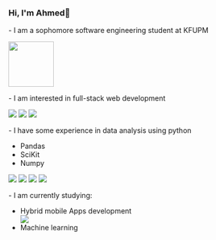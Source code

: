 ### Hi, I'm Ahmed👋
<p>- I am a sophomore software engineering student at KFUPM</p>
<img src="https://github.com/AhmedAldeek/AhmedAldeek/assets/108627092/cd48d778-8249-4f84-a821-675151ebbe48" width="90">
<p>- I am interested in full-stack web development</p>
<img src="https://img.shields.io/badge/HTML5-E34F26?style=for-the-badge&logo=html5&logoColor=white">
<img src="https://img.shields.io/badge/CSS3-1572B6?style=for-the-badge&logo=css3&logoColor=white">
<img src="https://img.shields.io/badge/JavaScript-323330?style=for-the-badge&logo=javascript&logoColor=F7DF1E">
<p>- I have some experience in data analysis using python</p>
<ul>
  <li>Pandas</li>
  <li>SciKit</li>
  <li>Numpy</li>
</ul>
<img src="https://img.shields.io/badge/Python-FFD43B?style=for-the-badge&logo=python&logoColor=blue">
<img src="https://img.shields.io/badge/Pandas-2C2D72?style=for-the-badge&logo=pandas&logoColor=white">
<img src="https://img.shields.io/badge/Numpy-777BB4?style=for-the-badge&logo=numpy&logoColor=white">
<img src="https://img.shields.io/badge/scikit_learn-F7931E?style=for-the-badge&logo=scikit-learn&logoColor=white">
<p>- I am currently studying:</p>
<ul>
  <li>Hybrid mobile Apps development</li>
  <img src="https://img.shields.io/badge/Flutter-02569B?style=for-the-badge&logo=flutter&logoColor=white">
  <li>Machine learning</li>
</ul>
<!--
**AhmedAldeek/AhmedAldeek** is a ✨ _special_ ✨ repository because its `README.md` (this file) appears on your GitHub profile.

Here are some ideas to get you started:

- 🔭 I’m currently working on ...
- 🌱 I’m currently learning ...
- 👯 I’m looking to collaborate on ...
- 🤔 I’m looking for help with ...
- 💬 Ask me about ...
- 📫 How to reach me: ...
- 😄 Pronouns: ...
- ⚡ Fun fact: ...
-->
